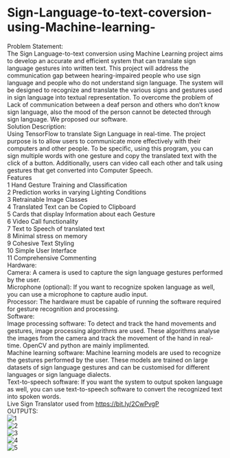 # Sign-Language-to-text-coversion-using-Machine-learning-
Problem Statement:<br />
The Sign Language-to-text conversion using Machine Learning project aims to develop an accurate and efficient system that can translate sign language gestures into written text. This project will address the communication gap between hearing-impaired people who use sign language and people who do not understand sign language. The system will be designed to recognize and translate the various signs and gestures used in sign language into textual representation.
To overcome the problem of Lack of communication between a deaf person and others who don’t know sign language,  also the mood of the person cannot be detected through sign language. We proposed our software.<br />
Solution Description:<br />
Using TensorFlow to translate Sign Language in real-time. 
The project  purpose is to allow users to communicate more effectively with their computers and other people. To be specific, using this program, you can sign multiple words with one gesture and copy the translated text with the click of a button. Additionally, users can video call each other and talk using gestures that get converted into Computer Speech.<br />
Features<br />
1 Hand Gesture Training and Classification<br />
2 Prediction works in varying Lighting Conditions<br />
3 Retrainable Image Classes<br />
4 Translated Text can be Copied to Clipboard<br />
5 Cards that display Information about each Gesture<br />
6 Video Call functionality<br />
7 Text to Speech of translated text<br />
8 Minimal stress on memory<br />
9 Cohesive Text Styling<br />
10 Simple User Interface<br />
11 Comprehensive Commenting<br />
Hardware:<br />
Camera: A camera is used to capture the sign language gestures performed by the user.<br />
Microphone (optional): If you want to recognize spoken language as well, you can use a microphone to capture audio input.<br />
Processor: The hardware must be capable of running the software required for gesture recognition and processing.<br />
 Software:<br />
Image processing software: To detect and track the hand movements and gestures, image processing algorithms are used. These algorithms analyse the images from the camera and track the movement of the hand in real-time. OpenCV and python are mainly implimented.<br />
Machine learning software: Machine learning models are used to recognize the gestures performed by the user. These models are trained on large datasets of sign language gestures and can be customised for different languages or sign language dialects.<br />
Text-to-speech software: If you want the system to output spoken language as well, you can use text-to-speech software to convert the recognized text into spoken words.<br />
Live Sign Translator used from https://bit.ly/2CwPvgP<br />
OUTPUTS:<br />
![1](https://user-images.githubusercontent.com/110841948/230665521-74d87a34-b1d5-4b86-8ac3-05ca7560d366.jpeg)<br />
![2](https://user-images.githubusercontent.com/110841948/230665612-d868504d-e398-435b-a63a-5fb847f04cfb.jpeg)<br />
![3](https://user-images.githubusercontent.com/110841948/230665664-d4394802-bc62-4ee2-b947-6263b944c1d1.jpeg)<br />
![4](https://user-images.githubusercontent.com/110841948/230665678-116cea1c-15fe-4254-a476-c85e2028bb65.jpeg)<br />
![5](https://user-images.githubusercontent.com/110841948/230665698-097f74ba-2b85-41b0-abfb-cf8dda00e28f.jpeg)<br />



